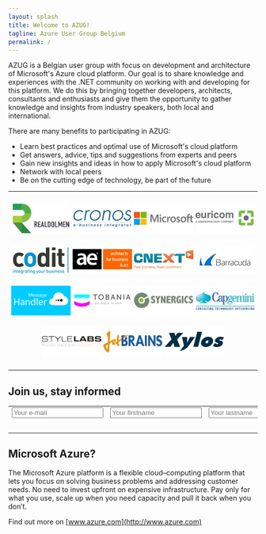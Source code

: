 ```yaml
---
layout: splash
title: Welcome to AZUG!
tagline: Azure User Group Belgium
permalink: /
---
```


AZUG is a Belgian user group with focus on development and architecture of Microsoft's Azure cloud platform. Our goal is to share knowledge and experiences with the .NET community on working with and developing for this platform. We do this by bringing together developers, architects, consultants and enthusiasts and give them the opportunity to gather knowledge and insights from industry speakers, both local and international.

There are many benefits to participating in AZUG:

* Learn best practices and optimal use of Microsoft's cloud platform
* Get answers, advice, tips and suggestions from experts and peers
* Gain new insights and ideas in how to apply Microsoft's cloud platform
* Network with local peers
* Be on the cutting edge of technology, be part of the future

<hr />

<p style="text-align: center;">
<a href="http://www.realdolmen.com"><img alt="" src="/assets/media/sponsors/logo-realdolmen.jpg" vspace="10" /></a>&nbsp;<a href="http://www.cronos.be"><img alt="" src="/assets/media/sponsors/logo-cronos.jpg" vspace="10" /></a>&nbsp;<a href="http://www.microsoft.be"><img alt="" src="/assets/media/sponsors/logo-microsoft.jpg" vspace="10" /></a>&nbsp;<a href="http://www.euri.com"><img alt="" src="/assets/media/sponsors/logo-euricom.jpg" vspace="10" /></a><br /><a href="http://www.codit.be"><img alt="" src="/assets/media/sponsors/logo-codit.jpg" vspace="10" /></a>&nbsp;<a href="http://www.ae.be"><img alt="" src="/assets/media/sponsors/logo-ae.jpg" vspace="10" /></a>&nbsp;<a href="http://www.cnext.eu"><img alt="" src="/assets/media/sponsors/logo-cnext.jpg" vspace="10" /></a>&nbsp;<a href="http://www.barracuda.com"><img alt="" src="/assets/media/sponsors/logo-barracuda.jpg" vspace="10" /><br /></a><a href="http://www.messagehandler.net"><img alt="" src="/assets/media/sponsors/logo-messagehandler.png" vspace="10" /></a>&nbsp;<a href="http://www.tobania.be/"><img alt="" src="/assets/media/sponsors/logo-tobania.jpg" vspace="10" /></a>&nbsp;<a href="http://www.synergics.be"><img alt="" src="/assets/media/sponsors/logo-synergics.jpg" vspace="10" /></a>&nbsp;<a href="https://www.be.capgemini.com/"><img alt="" src="/assets/media/sponsors/logo-capgemini.jpg" vspace="10" /><br /></a><a href="http://www.stylelabs.com/"><img alt="" src="/assets/media/sponsors/logo-stylelabs.jpg" vspace="10" /></a>&nbsp;<a href="http://www.jetbrains.com"><img alt="" src="/assets/media/sponsors/logo-jetbrains.jpg" vspace="10" /></a>&nbsp;<a href="http://www.xylos.be"><img alt="" src="/assets/media/sponsors/logo-xylos.jpg" vspace="10" /></a>
</p>

<hr />

## Join us, stay informed

<div id="mc_embed_signup"><form id="mc-embedded-subscribe-form" class="validate" action="http://azug.us2.list-manage.com/subscribe/post?u=47e1708de98684b0f393d63b3&amp;id=9463ee7106" method="post"> 
<table border="0" cellspacing="2" cellpadding="2">
<tbody>
<tr>
<td><input id="mce-EMAIL" class="required email" name="EMAIL" type="text" placeholder="Your e-mail"></td>
<td><input id="mce-FNAME" class="required" name="FNAME" type="text" placeholder="Your firstname"></td>
<td><input id="mce-LNAME" class="required" name="LNAME" type="text" placeholder="Your lastname"></td>
</tr>
<tr>
<td style="text-align: right;" colspan="3"><input id="mc-embedded-subscribe" class="btn" name="subscribe" type="submit" value="Subscribe"></td>
</tr>
</tbody>
</table>
</form></div>

## Microsoft Azure?

The Microsoft Azure platform is a flexible cloud–computing platform that lets you focus on solving business problems and addressing customer needs. No need to invest upfront on expensive infrastructure. Pay only for what you use, scale up when you need capacity and pull it back when you don’t.

Find out more on [www.azure.com](http://www.azure.com)